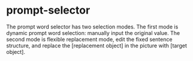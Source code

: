 # prompt-selector
The prompt word selector has two selection modes. The first mode is dynamic prompt word selection: manually input the original value. The second mode is flexible replacement mode, edit the fixed sentence structure, and replace the [replacement object] in the picture with [target object].
